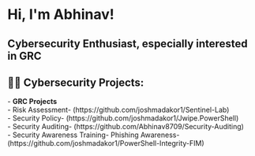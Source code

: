 <h1>Hi, I'm Abhinav! <h2>Cybersecurity Enthusiast, especially interested in GRC </h2>  </h1>

<h2>👨‍💻 Cybersecurity Projects:</h2>
- <b>GRC Projects</b><br>
  - Risk Assessment- (https://github.com/joshmadakor1/Sentinel-Lab)<br>
  - Security Policy- (https://github.com/joshmadakor1/Jwipe.PowerShell)<br>
  - Security Auditing- (https://github.com/Abhinav8709/Security-Auditing)<br>
  - Security Awareness Training- Phishing Awareness- (https://github.com/joshmadakor1/PowerShell-Integrity-FIM)


